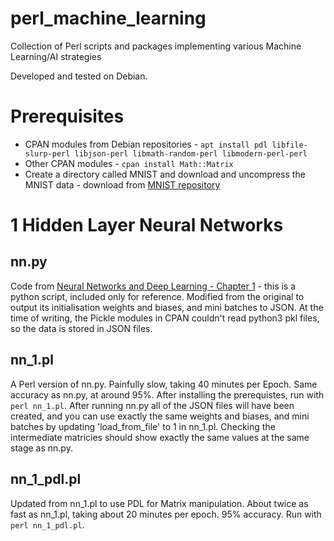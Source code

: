 # perl_machine_learning
Collection of Perl scripts and packages implementing various Machine Learning/AI strategies 

Developed and tested on Debian.

# Prerequisites

* CPAN modules from Debian repositories - `apt install pdl libfile-slurp-perl libjson-perl libmath-random-perl libmodern-perl-perl`
* Other CPAN modules - `cpan install Math::Matrix`
* Create a directory called MNIST and download and uncompress the MNIST data - download from [MNIST repository](http://yann.lecun.com/exdb/mnist/)

# 1 Hidden Layer Neural Networks

## nn.py
Code from [Neural Networks and Deep Learning - Chapter 1](http://neuralnetworksanddeeplearning.com/chap1.html) - this is a python script, included only for reference.  Modified from the original to output its initialisation weights and biases, and mini batches to JSON.  At the time of writing, the Pickle modules in CPAN couldn't read python3 pkl files, so the data is stored in JSON files.

## nn_1.pl
A Perl version of nn.py.  Painfully slow, taking 40 minutes per Epoch.  Same accuracy as nn.py, at around 95%.  After installing the prerequistes, run with `perl nn_1.pl`.  After running nn.py all of the JSON files will have been created, and you can use exactly the same weights and biases, and mini batches by updating 'load_from_file' to 1 in nn_1.pl.  Checking the intermediate matricies should show exactly the same values at the same stage as nn.py.

## nn_1_pdl.pl
Updated from nn_1.pl to use PDL for Matrix manipulation.  About twice as fast as nn_1.pl, taking about 20 minutes per epoch.  95% accuracy.  Run with `perl nn_1_pdl.pl`.
